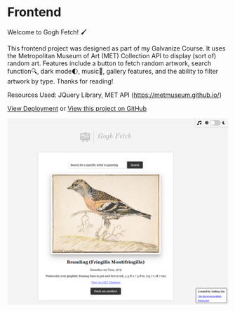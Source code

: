 # Frontend

Welcome to Gogh Fetch! :paintbrush:

This frontend project was designed as part of my Galvanize Course. It uses the Metropolitan Museum of Art (MET) Collection API to display (sort of) random art. Features include a button to fetch random artwork, search function:mag:, dark mode:first_quarter_moon:, music:musical_keyboard:, gallery features, and the ability to filter artwork by type. Thanks for reading!


Resources Used:
JQuery Library, MET API (https://metmuseum.github.io/)

[View Deployment](https://gogh-fetch.vercel.app/) or
[View this project on GitHub](https://github.com/nateykliu/Frontend) 

![ScreenShot](/images/preview.PNG)
